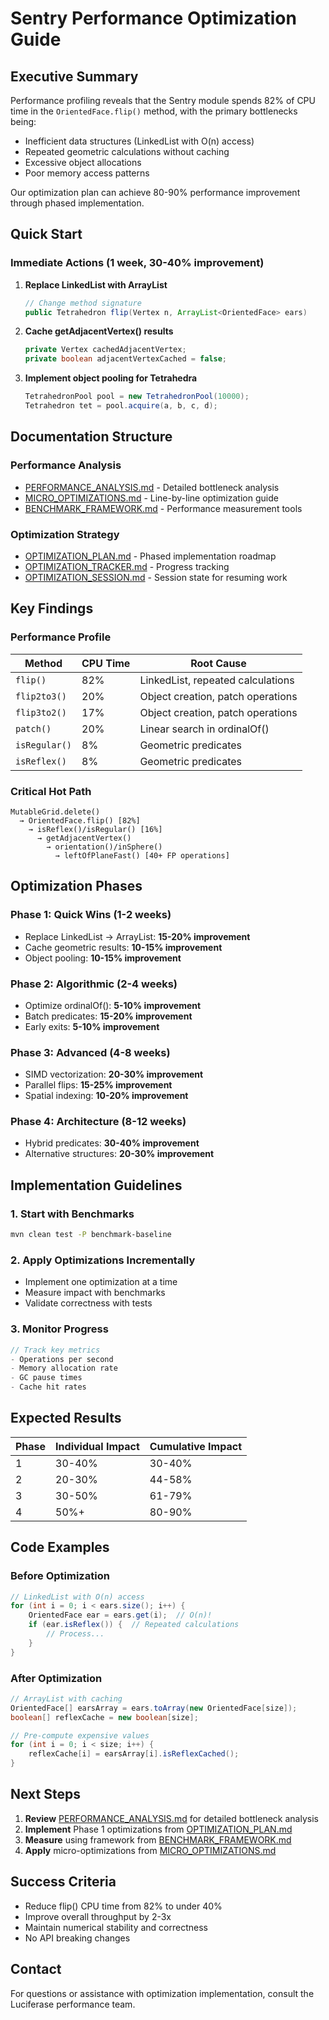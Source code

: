 # Sentry Performance Optimization Guide

## Executive Summary

Performance profiling reveals that the Sentry module spends 82% of CPU time in the `OrientedFace.flip()` method, with the primary bottlenecks being:
- Inefficient data structures (LinkedList with O(n) access)
- Repeated geometric calculations without caching
- Excessive object allocations
- Poor memory access patterns

Our optimization plan can achieve 80-90% performance improvement through phased implementation.

## Quick Start

### Immediate Actions (1 week, 30-40% improvement)

1. **Replace LinkedList with ArrayList**
   ```java
   // Change method signature
   public Tetrahedron flip(Vertex n, ArrayList<OrientedFace> ears)
   ```

2. **Cache getAdjacentVertex() results**
   ```java
   private Vertex cachedAdjacentVertex;
   private boolean adjacentVertexCached = false;
   ```

3. **Implement object pooling for Tetrahedra**
   ```java
   TetrahedronPool pool = new TetrahedronPool(10000);
   Tetrahedron tet = pool.acquire(a, b, c, d);
   ```

## Documentation Structure

### Performance Analysis
- [PERFORMANCE_ANALYSIS.md](PERFORMANCE_ANALYSIS.md) - Detailed bottleneck analysis
- [MICRO_OPTIMIZATIONS.md](MICRO_OPTIMIZATIONS.md) - Line-by-line optimization guide
- [BENCHMARK_FRAMEWORK.md](BENCHMARK_FRAMEWORK.md) - Performance measurement tools

### Optimization Strategy
- [OPTIMIZATION_PLAN.md](OPTIMIZATION_PLAN.md) - Phased implementation roadmap
- [OPTIMIZATION_TRACKER.md](OPTIMIZATION_TRACKER.md) - Progress tracking
- [OPTIMIZATION_SESSION.md](OPTIMIZATION_SESSION.md) - Session state for resuming work

## Key Findings

### Performance Profile
| Method | CPU Time | Root Cause |
|--------|----------|------------|
| `flip()` | 82% | LinkedList, repeated calculations |
| `flip2to3()` | 20% | Object creation, patch operations |
| `flip3to2()` | 17% | Object creation, patch operations |
| `patch()` | 20% | Linear search in ordinalOf() |
| `isRegular()` | 8% | Geometric predicates |
| `isReflex()` | 8% | Geometric predicates |

### Critical Hot Path
```
MutableGrid.delete() 
  → OrientedFace.flip() [82%]
    → isReflex()/isRegular() [16%]
      → getAdjacentVertex() 
        → orientation()/inSphere()
          → leftOfPlaneFast() [40+ FP operations]
```

## Optimization Phases

### Phase 1: Quick Wins (1-2 weeks)
- Replace LinkedList → ArrayList: **15-20% improvement**
- Cache geometric results: **10-15% improvement**
- Object pooling: **10-15% improvement**

### Phase 2: Algorithmic (2-4 weeks)
- Optimize ordinalOf(): **5-10% improvement**
- Batch predicates: **15-20% improvement**
- Early exits: **5-10% improvement**

### Phase 3: Advanced (4-8 weeks)
- SIMD vectorization: **20-30% improvement**
- Parallel flips: **15-25% improvement**
- Spatial indexing: **10-20% improvement**

### Phase 4: Architecture (8-12 weeks)
- Hybrid predicates: **30-40% improvement**
- Alternative structures: **20-30% improvement**

## Implementation Guidelines

### 1. Start with Benchmarks
```bash
mvn clean test -P benchmark-baseline
```

### 2. Apply Optimizations Incrementally
- Implement one optimization at a time
- Measure impact with benchmarks
- Validate correctness with tests

### 3. Monitor Progress
```java
// Track key metrics
- Operations per second
- Memory allocation rate
- GC pause times
- Cache hit rates
```

## Expected Results

| Phase | Individual Impact | Cumulative Impact |
|-------|------------------|-------------------|
| 1 | 30-40% | 30-40% |
| 2 | 20-30% | 44-58% |
| 3 | 30-50% | 61-79% |
| 4 | 50%+ | 80-90% |

## Code Examples

### Before Optimization
```java
// LinkedList with O(n) access
for (int i = 0; i < ears.size(); i++) {
    OrientedFace ear = ears.get(i);  // O(n)!
    if (ear.isReflex()) {  // Repeated calculations
        // Process...
    }
}
```

### After Optimization
```java
// ArrayList with caching
OrientedFace[] earsArray = ears.toArray(new OrientedFace[size]);
boolean[] reflexCache = new boolean[size];

// Pre-compute expensive values
for (int i = 0; i < size; i++) {
    reflexCache[i] = earsArray[i].isReflexCached();
}
```

## Next Steps

1. **Review** [PERFORMANCE_ANALYSIS.md](PERFORMANCE_ANALYSIS.md) for detailed bottleneck analysis
2. **Implement** Phase 1 optimizations from [OPTIMIZATION_PLAN.md](OPTIMIZATION_PLAN.md)
3. **Measure** using framework from [BENCHMARK_FRAMEWORK.md](BENCHMARK_FRAMEWORK.md)
4. **Apply** micro-optimizations from [MICRO_OPTIMIZATIONS.md](MICRO_OPTIMIZATIONS.md)

## Success Criteria

- Reduce flip() CPU time from 82% to under 40%
- Improve overall throughput by 2-3x
- Maintain numerical stability and correctness
- No API breaking changes

## Contact

For questions or assistance with optimization implementation, consult the Luciferase performance team.